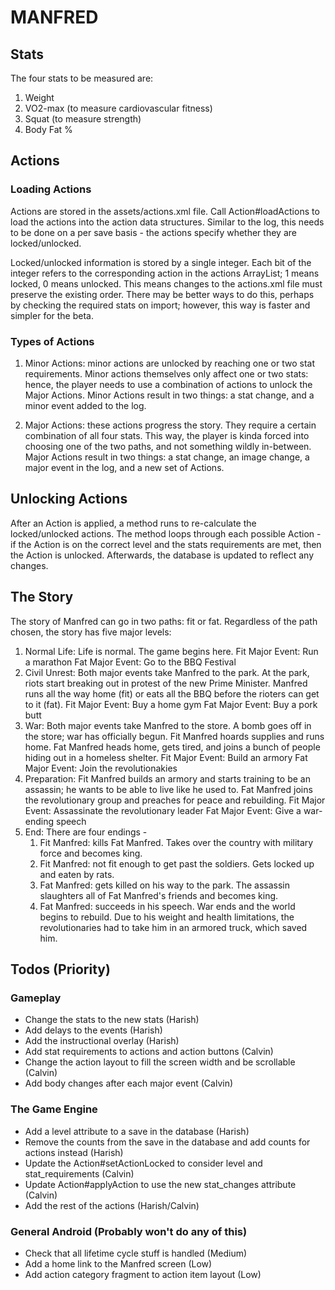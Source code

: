 # MANFRED

## Stats

The four stats to be measured are:

1. Weight
2. VO2-max (to measure cardiovascular fitness)
3. Squat (to measure strength)
4. Body Fat %

## Actions

### Loading Actions

Actions are stored in the assets/actions.xml file. Call Action#loadActions to load the actions into
the action data structures. Similar to the log, this needs to be done on a per save basis - the
actions specify whether they are locked/unlocked.

Locked/unlocked information is stored by a single integer. Each bit of the integer refers to the
corresponding action in the actions ArrayList; 1 means locked, 0 means unlocked. This means changes
to the actions.xml file must preserve the existing order. There may be better ways to do this, perhaps
by checking the required stats on import; however, this way is faster and simpler for the beta.

### Types of Actions

1. Minor Actions: minor actions are unlocked by reaching one or two stat requirements. Minor actions
    themselves only affect one or two stats: hence, the player needs to use a combination of actions
    to unlock the Major Actions.
    Minor Actions result in two things: a stat change, and a minor event added to the log.

2. Major Actions: these actions progress the story. They require a certain combination of all four
    stats. This way, the player is kinda forced into choosing one of the two paths, and not something
    wildly in-between.
    Major Actions result in two things: a stat change, an image change, a major event in the log, and
    a new set of Actions.

## Unlocking Actions

After an Action is applied, a method runs to re-calculate the locked/unlocked actions. The method
loops through each possible Action - if the Action is on the correct level and the stats requirements
are met, then the Action is unlocked. Afterwards, the database is updated to reflect any changes.

## The Story

The story of Manfred can go in two paths: fit or fat. Regardless of the path chosen, the story has
five major levels:
1. Normal Life: Life is normal. The game begins here.
    Fit Major Event: Run a marathon
    Fat Major Event: Go to the BBQ Festival
2. Civil Unrest: Both major events take Manfred to the park. At the park, riots start breaking out
    in protest of the new Prime Minister. Manfred runs all the way home (fit) or eats all the BBQ
    before the rioters can get to it (fat).
    Fit Major Event: Buy a home gym
    Fat Major Event: Buy a pork butt
3. War: Both major events take Manfred to the store. A bomb goes off in the store; war has officially
    begun. Fit Manfred hoards supplies and runs home. Fat Manfred heads home, gets tired, and joins
    a bunch of people hiding out in a homeless shelter.
    Fit Major Event: Build an armory
    Fat Major Event: Join the revolutionakies
4. Preparation: Fit Manfred builds an armory and starts training to be an assassin; he wants to be
    able to live like he used to. Fat Manfred joins the revolutionary group and preaches for peace
    and rebuilding.
    Fit Major Event: Assassinate the revolutionary leader
    Fat Major Event: Give a war-ending speech
5. End: There are four endings -
    1. Fit Manfred: kills Fat Manfred. Takes over the country with military force and becomes king.
    2. Fit Manfred: not fit enough to get past the soldiers. Gets locked up and eaten by rats.
    3. Fat Manfred: gets killed on his way to the park. The assassin slaughters all of Fat Manfred's
        friends and becomes king.
    4. Fat Manfred: succeeds in his speech. War ends and the world begins to rebuild. Due to his
        weight and health limitations, the revolutionaries had to take him in an armored truck, which
        saved him.


## Todos (Priority)

### Gameplay
* Change the stats to the new stats (Harish)
* Add delays to the events (Harish)
* Add the instructional overlay (Harish)
* Add stat requirements to actions and action buttons (Calvin)
* Change the action layout to fill the screen width and be scrollable (Calvin)
* Add body changes after each major event (Calvin)

### The Game Engine
* Add a level attribute to a save in the database (Harish)
* Remove the counts from the save in the database and add counts for actions instead (Harish)
* Update the Action#setActionLocked to consider level and stat_requirements (Calvin)
* Update Action#applyAction to use the new stat_changes attribute (Calvin)
* Add the rest of the actions (Harish/Calvin)

### General Android (Probably won't do any of this)
* Check that all lifetime cycle stuff is handled (Medium)
* Add a home link to the Manfred screen (Low)
* Add action category fragment to action item layout (Low)

